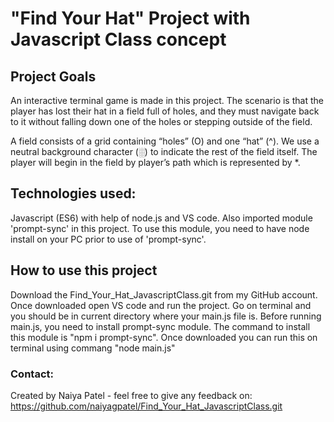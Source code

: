 # "Find Your Hat" Project with Javascript Class concept
## Project Goals

 An interactive terminal game is made in this project. The scenario is that the player has lost their hat in a field full of holes, and they must navigate back to it without falling down one of the holes or stepping outside of the field.

 A field consists of a grid containing “holes” (O) and one “hat” (^). We use a neutral background character (░) to indicate the rest of the field itself. The player will begin in the field by player’s path which is represented by *.

## Technologies used:
Javascript (ES6) with help of node.js and VS code. Also imported module 'prompt-sync' in this project. To use this module, you need to have node install on your PC prior to use of 'prompt-sync'.

## How to use this project

Download the Find_Your_Hat_JavascriptClass.git from my GitHub account. Once downloaded open VS code and run the project. Go on terminal and you should be in current directory where your main.js file is. Before running main.js, you need to install prompt-sync module. The command to install this module is "npm i prompt-sync". Once downloaded you can run this on terminal using commang "node main.js"

### Contact: 
Created by Naiya Patel - feel free to give any feedback on: https://github.com/naiyagpatel/Find_Your_Hat_JavascriptClass.git
